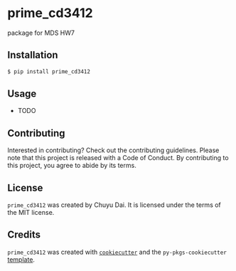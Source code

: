 # prime_cd3412

package for MDS HW7

## Installation

```bash
$ pip install prime_cd3412
```

## Usage

- TODO

## Contributing

Interested in contributing? Check out the contributing guidelines. Please note that this project is released with a Code of Conduct. By contributing to this project, you agree to abide by its terms.

## License

`prime_cd3412` was created by Chuyu Dai. It is licensed under the terms of the MIT license.

## Credits

`prime_cd3412` was created with [`cookiecutter`](https://cookiecutter.readthedocs.io/en/latest/) and the `py-pkgs-cookiecutter` [template](https://github.com/py-pkgs/py-pkgs-cookiecutter).
